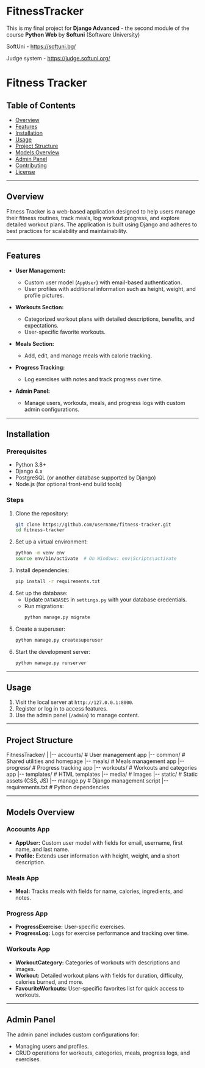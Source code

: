 # FitnessTracker
This is my final project for **Django Advanced** - the second module of the course **Python Web** by **Softuni** (Software University)


SoftUni - https://softuni.bg/

Judge system - https://judge.softuni.org/


# Fitness Tracker

## Table of Contents
- [Overview](#overview)
- [Features](#features)
- [Installation](#installation)
- [Usage](#usage)
- [Project Structure](#project-structure)
- [Models Overview](#models-overview)
- [Admin Panel](#admin-panel)
- [Contributing](#contributing)
- [License](#license)

---

## Overview
Fitness Tracker is a web-based application designed to help users manage their fitness routines, track meals, log workout progress, and explore detailed workout plans. The application is built using Django and adheres to best practices for scalability and maintainability.

---

## Features
- **User Management:**
  - Custom user model (`AppUser`) with email-based authentication.
  - User profiles with additional information such as height, weight, and profile pictures.

- **Workouts Section:**
  - Categorized workout plans with detailed descriptions, benefits, and expectations.
  - User-specific favorite workouts.

- **Meals Section:**
  - Add, edit, and manage meals with calorie tracking.

- **Progress Tracking:**
  - Log exercises with notes and track progress over time.

- **Admin Panel:**
  - Manage users, workouts, meals, and progress logs with custom admin configurations.

---

## Installation

### Prerequisites
- Python 3.8+
- Django 4.x
- PostgreSQL (or another database supported by Django)
- Node.js (for optional front-end build tools)

### Steps
1. Clone the repository:
    ```bash
    git clone https://github.com/username/fitness-tracker.git
    cd fitness-tracker
    ```
2. Set up a virtual environment:
    ```bash
    python -m venv env
    source env/bin/activate  # On Windows: env\Scripts\activate
    ```
3. Install dependencies:
    ```bash
    pip install -r requirements.txt
    ```
4. Set up the database:
    - Update `DATABASES` in `settings.py` with your database credentials.
    - Run migrations:
      ```bash
      python manage.py migrate
      ```
5. Create a superuser:
    ```bash
    python manage.py createsuperuser
    ```
6. Start the development server:
    ```bash
    python manage.py runserver
    ```

---

## Usage
1. Visit the local server at `http://127.0.0.1:8000`.
2. Register or log in to access features.
3. Use the admin panel (`/admin`) to manage content.

---

## Project Structure
FitnessTracker/ 
| 
|-- accounts/ # User management app
|-- common/ # Shared utilities and homepage
|-- meals/ # Meals management app
|-- progress/ # Progress tracking app 
|-- workouts/ # Workouts and categories app
|-- templates/ # HTML templates 
|-- media/ # Images
|-- static/ # Static assets (CSS, JS)
|-- manage.py # Django management script 
|-- requirements.txt # Python dependencies

---

## Models Overview

### Accounts App
- **AppUser:** Custom user model with fields for email, username, first name, and last name.
- **Profile:** Extends user information with height, weight, and a short description.

### Meals App
- **Meal:** Tracks meals with fields for name, calories, ingredients, and notes.

### Progress App
- **ProgressExercise:** User-specific exercises.
- **ProgressLog:** Logs for exercise performance and tracking over time.

### Workouts App
- **WorkoutCategory:** Categories of workouts with descriptions and images.
- **Workout:** Detailed workout plans with fields for duration, difficulty, calories burned, and more.
- **FavouriteWorkouts:** User-specific favorites list for quick access to workouts.

---

## Admin Panel
The admin panel includes custom configurations for:
- Managing users and profiles.
- CRUD operations for workouts, categories, meals, progress logs, and exercises.
